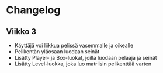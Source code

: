# Changelog

## Viikko 3

- Käyttäjä voi liikkua pelissä vasemmalle ja oikealle
- Pelikentän yläosaan luodaan seinät
- Lisätty Player- ja Box-luokat, joilla luodaan pelaaja ja seinät
- Lisätty Level-luokka, joka luo matriisin pelikenttää varten
